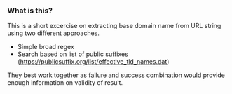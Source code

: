 ### What is this?

This is a short excercise on extracting base domain name from URL string using two different approaches.

* Simple broad regex
* Search based on list of public suffixes (https://publicsuffix.org/list/effective_tld_names.dat)

They best work together as failure and success combination would provide enough information on validity of result.
